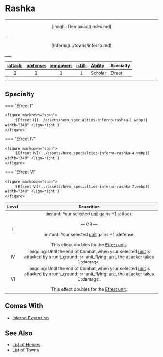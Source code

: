 # Rashka

___
<p style="text-align: center;" markdown>[:might: Demoniac](index.md)</p>
___
<p style="text-align: center;" markdown>[Inferno](../towns/inferno.md)</p>
___

| [:attack:](../statistics/attack.md) | [:defense:](../statistics/defense.md) | [:empower:](../statistics/power.md) | [:skill:](../statistics/knowledge.md) | [Ability](../abilities/index.md) | Specialty |
| :---: | :---: | :---: | :---: | :--- | :--- |
| 2 | 2 | 1 | 1 | [Scholar](../abilities/scholar.md) | [Efreet](#specialty) |

___


## Specialty

=== "Efreet Ⅰ"

    <figure markdown="span">
        ![Efreet Ⅰ](../assets/hero_specialties-inferno-rashka-1.webp){ width="340" align=right }
    </figure>

=== "Efreet Ⅳ"

    <figure markdown="span">
        ![Efreet Ⅳ](../assets/hero_specialties-inferno-rashka-4.webp){ width="340" align=right }
    </figure>

=== "Efreet Ⅵ"

    <figure markdown="span">
        ![Efreet Ⅵ](../assets/hero_specialties-inferno-rashka-7.webp){ width="340" align=right }
    </figure>


| Level | Descrition |
| :---: | :---: |
| Ⅰ | :instant: Your selected [unit](../units/index.md) gains +1 :attack:<br><br>— OR —<br><br>:instant: Your selected [unit](../units/index.md) gains +1 :defense:<br><br>This effect doubles for the [Efreet unit](../units/efreet.md). |
| Ⅳ | :ongoing: Until the end of Combat, when your selected [unit](../units/index.md) is attacked by a :unit_ground: or :unit_flying: [unit](../units/index.md), the attacker takes 1 :damage:. |
| Ⅵ | :ongoing: Until the end of Combat, when your selected [unit](../units/index.md) is attacked by a :unit_ground: or :unit_flying: [unit](../units/index.md), the attacker takes 1 :damage:.<br><br>This effect doubles for the [Efreet unit](../units/efreet.md). |


## Comes With

- [Inferno Expansion](../content.md)


## See Also

- [List of Heroes](index.md)
- [List of Towns](../towns/index.md)
